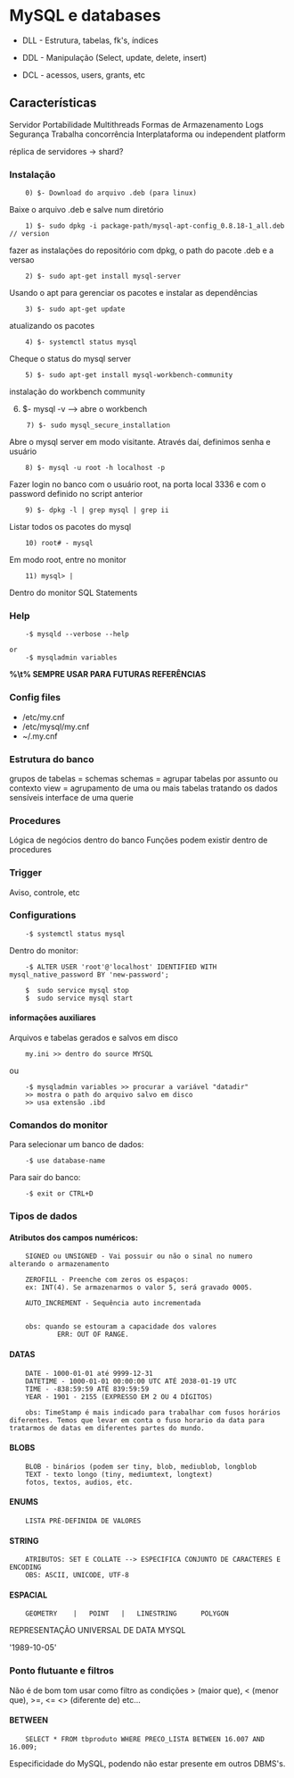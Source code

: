 # MySQL e databases

* DLL - Estrutura, tabelas, fk's, índices

* DDL - Manipulação (Select, update, delete, insert)

* DCL - acessos, users, grants, etc


## Características

Servidor
Portabilidade
Multithreads
Formas de Armazenamento
Logs
Segurança
Trabalha concorrência
Interplataforma ou independent platform


réplica de servidores -> shard?

### Instalação

		0) $- Download do arquivo .deb (para linux)
Baixe o arquivo .deb e salve num diretório

		1) $- sudo dpkg -i package-path/mysql-apt-config_0.8.18-1_all.deb // version
fazer as instalações do repositório com dpkg, o path do pacote .deb e a versao

		2) $- sudo apt-get install mysql-server
Usando o apt para gerenciar os pacotes e instalar as dependências

		3) $- sudo apt-get update
atualizando os pacotes

		4) $- systemctl status mysql
Cheque o status do mysql server

		5) $- sudo apt-get install mysql-workbench-community
instalação do workbench community

6) $- mysql -v --> abre o workbench

		7) $- sudo mysql_secure_installation
Abre o mysql server em modo visitante. Através daí, definimos senha e usuário

		8) $- mysql -u root -h localhost -p
Fazer login no banco com o usuário root, na porta local 3336 e com o password definido no script anterior

		9) $- dpkg -l | grep mysql | grep ii
Listar todos os pacotes do mysql

		10) root# - mysql
Em modo root, entre no monitor

		11) mysql> |
Dentro do monitor SQL Statements



### Help

		-$ mysqld --verbose --help
		
	or
		-$ mysqladmin variables	
		

<b> %\t% SEMPRE USAR PARA FUTURAS REFERÊNCIAS</b>


### Config files

* /etc/my.cnf
* /etc/mysql/my.cnf 
* ~/.my.cnf

### Estrutura do banco

grupos de tabelas = schemas
schemas = agrupar tabelas por assunto ou contexto
view = agrupamento de uma ou mais tabelas tratando os dados sensíveis
interface de uma querie

### Procedures

Lógica de negócios dentro do banco
Funções podem existir dentro de procedures

### Trigger
Aviso, controle, etc

### Configurations

		-$ systemctl status mysql

Dentro do monitor:

		-$ ALTER USER 'root'@'localhost' IDENTIFIED WITH mysql_native_password BY 'new-password';

		$  sudo service mysql stop
		$  sudo service mysql start
		

#### informações auxiliares

Arquivos e tabelas gerados e salvos em disco

		my.ini >> dentro do source MYSQL
ou

		-$ mysqladmin variables >> procurar a variável "datadir"
		>> mostra o path do arquivo salvo em disco
		>> usa extensão .ibd

### Comandos do monitor

Para selecionar um banco de dados:

		-$ use database-name

Para sair do banco:

		-$ exit or CTRL+D



### Tipos de dados

#### Atributos dos campos numéricos:
		SIGNED ou UNSIGNED - Vai possuir ou não o sinal no numero alterando o armazenamento

		ZEROFILL - Preenche com zeros os espaços:
		ex: INT(4). Se armazenarmos o valor 5, será gravado 0005.

		AUTO_INCREMENT - Sequência auto incrementada


		obs: quando se estouram a capacidade dos valores
				ERR: OUT OF RANGE.

#### DATAS
		DATE - 1000-01-01 até 9999-12-31
		DATETIME - 1000-01-01 00:00:00 UTC ATÉ 2038-01-19 UTC
		TIME - -838:59:59 ATÉ 839:59:59
		YEAR - 1901 - 2155 (EXPRESSO EM 2 OU 4 DÍGITOS)
		
		obs: TimeStamp é mais indicado para trabalhar com fusos horários diferentes. Temos que levar em conta o fuso horario da data para tratarmos de datas em diferentes partes do mundo.


#### BLOBS
		BLOB - binários (podem ser tiny, blob, mediublob, longblob
		TEXT - texto longo (tiny, mediumtext, longtext)
		fotos, textos, audios, etc.
		
#### ENUMS
		LISTA PRÉ-DEFINIDA DE VALORES
		
#### STRING
		ATRIBUTOS: SET E COLLATE --> ESPECIFICA CONJUNTO DE CARACTERES E ENCODING
		OBS: ASCII, UNICODE, UTF-8
	
#### ESPACIAL
		GEOMETRY	|	POINT	|	LINESTRING		POLYGON
	



REPRESENTAÇÃO UNIVERSAL DE DATA MYSQL

'1989-10-05'


### Ponto flutuante e filtros

Não é de bom tom usar como filtro as condições > (maior que), < (menor que), >=, <= <> (diferente de) etc...

#### BETWEEN
		
		SELECT * FROM tbproduto WHERE PRECO_LISTA BETWEEN 16.007 AND 16.009;
		
Especificidade do MySQL, podendo não estar presente em outros DBMS's.










	
	


